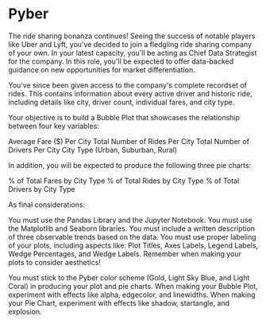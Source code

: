 # Pyber

The ride sharing bonanza continues! Seeing the success of notable players like Uber and Lyft, you've decided to join a fledgling ride sharing company of your own. In your latest capacity, you'll be acting as Chief Data Strategist for the company. In this role, you'll be expected to offer data-backed guidance on new opportunities for market differentiation.

You've since been given access to the company's complete recordset of rides. This contains information about every active driver and historic ride, including details like city, driver count, individual fares, and city type.

Your objective is to build a Bubble Plot that showcases the relationship between four key variables:

Average Fare ($) Per City Total Number of Rides Per City Total Number of Drivers Per City City Type (Urban, Suburban, Rural)

In addition, you will be expected to produce the following three pie charts:

% of Total Fares by City Type % of Total Rides by City Type % of Total Drivers by City Type

As final considerations:

You must use the Pandas Library and the Jupyter Notebook. You must use the Matplotlib and Seaborn libraries. You must include a written description of three observable trends based on the data. You must use proper labeling of your plots, including aspects like: Plot Titles, Axes Labels, Legend Labels, Wedge Percentages, and Wedge Labels. Remember when making your plots to consider aesthetics!

You must stick to the Pyber color scheme (Gold, Light Sky Blue, and Light Coral) in producing your plot and pie charts. When making your Bubble Plot, experiment with effects like alpha, edgecolor, and linewidths. When making your Pie Chart, experiment with effects like shadow, startangle, and explosion.
